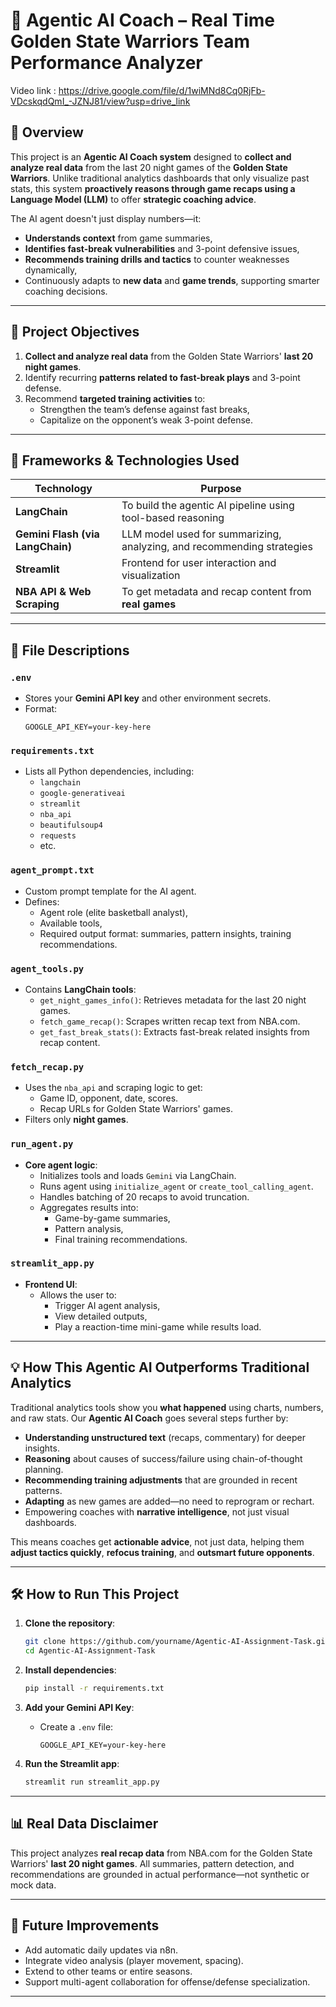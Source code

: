 # 🏀 Agentic AI Coach – Real Time Golden State Warriors Team Performance Analyzer

Video link : https://drive.google.com/file/d/1wiMNd8Cq0RjFb-VDcskqdQmI_-JZNJ81/view?usp=drive_link

## 📌 Overview

This project is an **Agentic AI Coach system** designed to **collect and analyze real data** from the last 20 night games of the **Golden State Warriors**. Unlike traditional analytics dashboards that only visualize past stats, this system **proactively reasons through game recaps using a Language Model (LLM)** to offer **strategic coaching advice**.

The AI agent doesn't just display numbers—it:
- **Understands context** from game summaries,
- **Identifies fast-break vulnerabilities** and 3-point defensive issues,
- **Recommends training drills and tactics** to counter weaknesses dynamically,
- Continuously adapts to **new data** and **game trends**, supporting smarter coaching decisions.

---

## 🎯 Project Objectives

1. **Collect and analyze real data** from the Golden State Warriors' **last 20 night games**.
2. Identify recurring **patterns related to fast-break plays** and 3-point defense.
3. Recommend **targeted training activities** to:
   - Strengthen the team’s defense against fast breaks,
   - Capitalize on the opponent’s weak 3-point defense.

---

## 🧠 Frameworks & Technologies Used

| Technology         | Purpose                                                                 |
|--------------------|-------------------------------------------------------------------------|
| **LangChain**       | To build the agentic AI pipeline using tool-based reasoning             |
| **Gemini Flash (via LangChain)** | LLM model used for summarizing, analyzing, and recommending strategies |
| **Streamlit**       | Frontend for user interaction and visualization                          |
| **NBA API & Web Scraping** | To get metadata and recap content from **real games**                      |

---

## 📁 File Descriptions

### `.env`
- Stores your **Gemini API key** and other environment secrets.
- Format:
  ```
  GOOGLE_API_KEY=your-key-here
  ```

### `requirements.txt`
- Lists all Python dependencies, including:
  - `langchain`
  - `google-generativeai`
  - `streamlit`
  - `nba_api`
  - `beautifulsoup4`
  - `requests`
  - etc.

### `agent_prompt.txt`
- Custom prompt template for the AI agent.
- Defines:
  - Agent role (elite basketball analyst),
  - Available tools,
  - Required output format: summaries, pattern insights, training recommendations.

### `agent_tools.py`
- Contains **LangChain tools**:
  - `get_night_games_info()`: Retrieves metadata for the last 20 night games.
  - `fetch_game_recap()`: Scrapes written recap text from NBA.com.
  - `get_fast_break_stats()`: Extracts fast-break related insights from recap content.

### `fetch_recap.py`
- Uses the `nba_api` and scraping logic to get:
  - Game ID, opponent, date, scores.
  - Recap URLs for Golden State Warriors' games.
- Filters only **night games**.

### `run_agent.py`
- **Core agent logic**:
  - Initializes tools and loads `Gemini` via LangChain.
  - Runs agent using `initialize_agent` or `create_tool_calling_agent`.
  - Handles batching of 20 recaps to avoid truncation.
  - Aggregates results into:
    - Game-by-game summaries,
    - Pattern analysis,
    - Final training recommendations.

### `streamlit_app.py`
- **Frontend UI**:
  - Allows the user to:
    - Trigger AI agent analysis,
    - View detailed outputs,
    - Play a reaction-time mini-game while results load.

---

## 💡 How This Agentic AI Outperforms Traditional Analytics

Traditional analytics tools show you **what happened** using charts, numbers, and raw stats. Our **Agentic AI Coach** goes several steps further by:

- **Understanding unstructured text** (recaps, commentary) for deeper insights.
- **Reasoning** about causes of success/failure using chain-of-thought planning.
- **Recommending training adjustments** that are grounded in recent patterns.
- **Adapting** as new games are added—no need to reprogram or rechart.
- Empowering coaches with **narrative intelligence**, not just visual dashboards.

This means coaches get **actionable advice**, not just data, helping them **adjust tactics quickly**, **refocus training**, and **outsmart future opponents**.

---

## 🛠️ How to Run This Project

1. **Clone the repository**:
   ```bash
   git clone https://github.com/yourname/Agentic-AI-Assignment-Task.git
   cd Agentic-AI-Assignment-Task
   ```

2. **Install dependencies**:
   ```bash
   pip install -r requirements.txt
   ```

3. **Add your Gemini API Key**:
   - Create a `.env` file:
     ```
     GOOGLE_API_KEY=your-key-here
     ```

4. **Run the Streamlit app**:
   ```bash
   streamlit run streamlit_app.py
   ```

---

## 📊 Real Data Disclaimer

This project analyzes **real recap data** from NBA.com for the Golden State Warriors' **last 20 night games**. All summaries, pattern detection, and recommendations are grounded in actual performance—not synthetic or mock data.

---

## 🚀 Future Improvements

- Add automatic daily updates via n8n.
- Integrate video analysis (player movement, spacing).
- Extend to other teams or entire seasons.
- Support multi-agent collaboration for offense/defense specialization.

---
